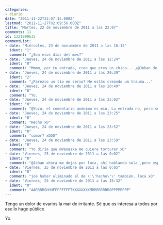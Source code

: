 ```yaml
---
categories:
- diario
date: "2011-11-22T22:07:15.000Z"
lastmod: "2011-11-27T02:09:56.000Z"
title: "Martes, 22 de noviembre de 2011 a las 22:07"
comments: 11
id: 1321999635
commentList:
- date: "Miércoles, 23 de noviembre de 2011 a las 16:15"
  ident: "1"
  comment: "¿Son esos días del mes?"
- date: "Jueves, 24 de noviembre de 2011 a las 12:24"
  ident: "0"
  comment: "Mmmm, por tu entrada, creo que eres un chico... ¿@Johan de nuevo?"
- date: "Jueves, 24 de noviembre de 2011 a las 20:39"
  ident: "2"
  comment: "¿Parezco un tío en serio? Me estás creando un trauma..."
- date: "Jueves, 24 de noviembre de 2011 a las 20:40"
  ident: "0"
  comment: "Yo.                                                                \nxD"
- date: "Jueves, 24 de noviembre de 2011 a las 23:02"
  ident: "0"
  comment: "@Yuzu, el comentario anónimo es mío. La entrada no, pero sé de quien es. Pero no soltaré prenda, interrogadme si queréis! xDD"
- date: "Jueves, 24 de noviembre de 2011 a las 23:25"
  ident: "0"
  comment: "Hecho xD"
- date: "Jueves, 24 de noviembre de 2011 a las 23:52"
  ident: "0"
  comment: "comor? xDDD"
- date: "Jueves, 24 de noviembre de 2011 a las 23:59"
  ident: "0"
  comment: "Yo diría que @Vaneska me quiere torturar xD"
- date: "Viernes, 25 de noviembre de 2011 a las 0:02"
  ident: "0"
  comment: "@Johan ahora me dejas por loca, ahí hablando sola ,pero espera,que ahora traigo la motosierra xD"
- date: "Viernes, 25 de noviembre de 2011 a las 0:05"
  ident: "0"
  comment: "joé haber eliminado el de \'\'hecho\'\' también, loca xD"
- date: "Viernes, 25 de noviembre de 2011 a las 15:32"
  ident: "0"
  comment: "AARRRRGHHHFFFFFFFFTXXXXXXXXMRRRRRRRROPPPPPPPP"
---
```


Tengo un dolor de ovarios la mar de irritante. Sé que os interesa a todos por eso lo hago público.                                                                               
  
Yo.